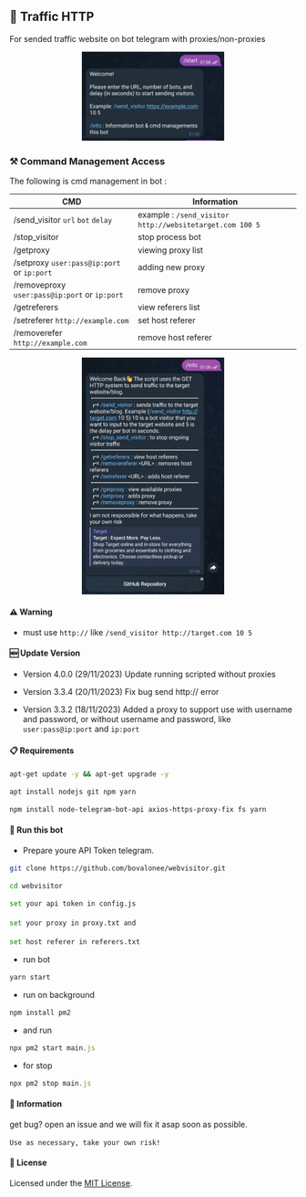 ## 🤖 Traffic HTTP

For sended traffic website on bot telegram with proxies/non-proxies

<p align="center">
    <img width="250" src="screenshot/Screenshot_20240725-010650_Telegram.jpg" alt="Console">
</p>

### ⚒️ Command Management Access

The following is cmd management in bot :

| CMD       | Information |
|-----------|-------------|
| /send_visitor `url` `bot` `delay`    | example : `/send_visitor http://websitetarget.com 100 5` |
| /stop_visitor     | stop process bot |
| /getproxy     | viewing proxy list |
| /setproxy `user:pass@ip:port` or `ip:port`    | adding new proxy |
| /removeproxy `user:pass@ip:port` or `ip:port`    | remove proxy |
| /getreferers     | view referers list |
| /setreferer `http://example.com`    | set host referer |
| /removerefer `http://example.com`    | remove host referer |

<p align="center">
    <img width="250" src="screenshot/Screenshot_20240725-010723_Telegram.jpg" alt="Console">
</p>

#### ⚠️ Warning

- must use `http://` like `/send_visitor http://target.com 10 5`

#### 🆕 Update Version

- Version 4.0.0 (29/11/2023)
Update running scripted without proxies 

- Version 3.3.4 (20/11/2023)
Fix bug send http:// error 

- Version 3.3.2 (18/11/2023)
Added a proxy to support use with username and password, or without username and password, like `user:pass@ip:port` and `ip:port` 

#### 📋 Requirements 

```bash
apt-get update -y && apt-get upgrade -y
```

```bash
apt install nodejs git npm yarn
```

```bash
npm install node-telegram-bot-api axios-https-proxy-fix fs yarn
```

#### 🚀 Run this bot

- Prepare youre API Token telegram.

```bash
git clone https://github.com/bovalonee/webvisitor.git
```

```bash
cd webvisitor
```

```bash
set your api token in config.js

set your proxy in proxy.txt and 

set host referer in referers.txt
```

- run bot
```bash
yarn start
```

- run on background
```javascript
npm install pm2
```
- and run
```javascript
npx pm2 start main.js
```
- for stop
```javascript
npx pm2 stop main.js
```
 
#### 📢 Information

get bug? open an issue and we will fix it asap soon as possible.

`Use as necessary, take your own risk!`

#### 📝 License

Licensed under the [MIT License](https://github.com/bovalonee/webvisitor/blob/main/LICENSE).
